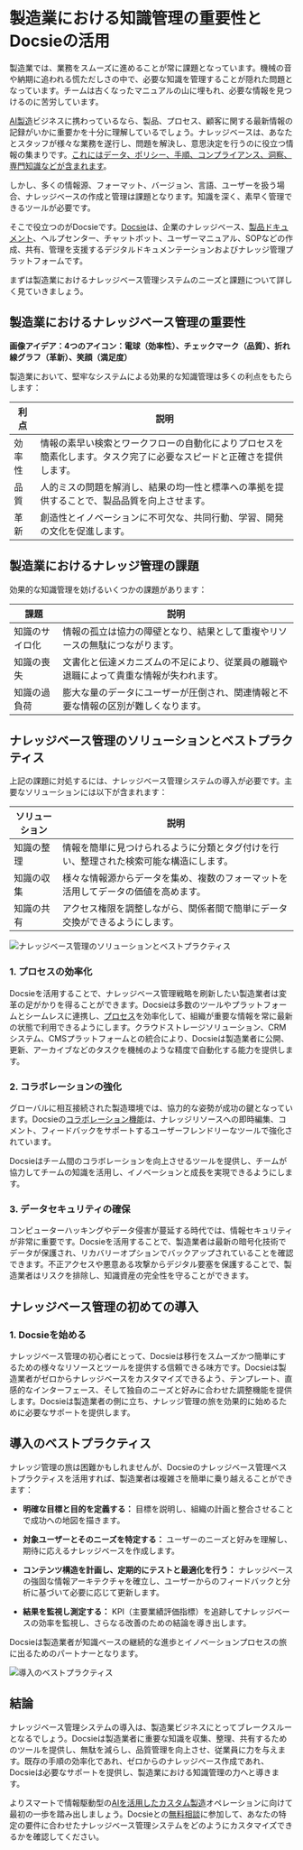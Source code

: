 # 製造業における知識管理の重要性とDocsieの活用

製造業では、業務をスムーズに進めることが常に課題となっています。機械の音や納期に追われる慌ただしさの中で、必要な知識を管理することが隠れた問題となっています。チームは古くなったマニュアルの山に埋もれ、必要な情報を見つけるのに苦労しています。

[AI製造](https://prakashinfotech.com/ai-in-manufacturing-revolution-case-studies)ビジネスに携わっているなら、製品、プロセス、顧客に関する最新情報の記録がいかに重要かを十分に理解しているでしょう。ナレッジベースは、あなたとスタッフが様々な業務を遂行し、問題を解決し、意思決定を行うのに役立つ情報の集まりです。[これにはデータ、ポリシー、手順、コンプライアンス、洞察、専門知識などが含まれます](https://bloomfire.com/blog/knowledge-management-systems-in-manufacturing/)。

しかし、多くの情報源、フォーマット、バージョン、言語、ユーザーを扱う場合、ナレッジベースの作成と管理は課題となります。知識を深く、素早く管理できるツールが必要です。

そこで役立つのがDocsieです。[Docsie](https://www.docsie.io/)は、企業のナレッジベース、[製品ドキュメント](https://www.docsie.io/blog/articles/product-requirements-document-101-your-guide-to-writing-great-prds/)、ヘルプセンター、チャットボット、ユーザーマニュアル、SOPなどの作成、共有、管理を支援するデジタルドキュメンテーションおよびナレッジ管理プラットフォームです。

まずは製造業におけるナレッジベース管理システムのニーズと課題について詳しく見ていきましょう。

## 製造業におけるナレッジベース管理の重要性

**画像アイデア：4つのアイコン：電球（効率性）、チェックマーク（品質）、折れ線グラフ（革新）、笑顔（満足度）**

製造業において、堅牢なシステムによる効果的な知識管理は多くの利点をもたらします：

|利点|説明|
|-|-|
|効率性|情報の素早い検索とワークフローの自動化によりプロセスを簡素化します。タスク完了に必要なスピードと正確さを提供します。|
|品質|人的ミスの問題を解消し、結果の均一性と標準への準拠を提供することで、製品品質を向上させます。|
|革新|創造性とイノベーションに不可欠な、共同行動、学習、開発の文化を促進します。|

## 製造業におけるナレッジ管理の課題
効果的な知識管理を妨げるいくつかの課題があります：

|課題|説明|
|-|-|
|知識のサイロ化|情報の孤立は協力の障壁となり、結果として重複やリソースの無駄につながります。|
|知識の喪失|文書化と伝達メカニズムの不足により、従業員の離職や退職によって貴重な情報が失われます。|
|知識の過負荷|膨大な量のデータにユーザーが圧倒され、関連情報と不要な情報の区別が難しくなります。|

## ナレッジベース管理のソリューションとベストプラクティス

上記の課題に対処するには、ナレッジベース管理システムの導入が必要です。主要なソリューションには以下が含まれます：

|ソリューション|説明|
|-|-|
|知識の整理|情報を簡単に見つけられるように分類とタグ付けを行い、整理された検索可能な構造にします。|
|知識の収集|様々な情報源からデータを集め、複数のフォーマットを活用してデータの価値を高めます。|
|知識の共有|アクセス権限を調整しながら、関係者間で簡単にデータ交換ができるようにします。|

![ナレッジベース管理のソリューションとベストプラクティス](https://cdn.docsie.io/workspace_PfNzfGj3YfKKtTO4T/doc_QiqgSuNoJpspcExF3/file_yWxxF9nkv16kE1rei/image1.png)

### 1. プロセスの効率化

Docsieを活用することで、ナレッジベース管理戦略を刷新したい製造業者は変革の足がかりを得ることができます。Docsieは多数のツールやプラットフォームとシームレスに連携し、[プロセス](https://www.docsie.io/blog/articles/process-improvement-tools-what-are-they-top-10-platforms/)を効率化して、組織が重要な情報を常に最新の状態で利用できるようにします。クラウドストレージソリューション、CRMシステム、CMSプラットフォームとの統合により、Docsieは製造業者に公開、更新、アーカイブなどのタスクを機械のような精度で自動化する能力を提供します。

### 2. コラボレーションの強化

グローバルに相互接続された製造環境では、協力的な姿勢が成功の鍵となっています。Docsieの[コラボレーション機能](https://site.docsie.io/documentation-collaboration-software)は、ナレッジリソースへの即時編集、コメント、フィードバックをサポートするユーザーフレンドリーなツールで強化されています。

Docsieはチーム間のコラボレーションを向上させるツールを提供し、チームが協力してチームの知識を活用し、イノベーションと成長を実現できるようにします。

### 3. データセキュリティの確保

コンピューターハッキングやデータ侵害が蔓延する時代では、情報セキュリティが非常に重要です。Docsieを活用することで、製造業者は最新の暗号化技術でデータが保護され、リカバリーオプションでバックアップされていることを確認できます。不正アクセスや悪意ある攻撃からデジタル要塞を保護することで、製造業者はリスクを排除し、知識資産の完全性を守ることができます。

## ナレッジベース管理の初めての導入

### 1. Docsieを始める

ナレッジベース管理の初心者にとって、Docsieは移行をスムーズかつ簡単にするための様々なリソースとツールを提供する信頼できる味方です。Docsieは製造業者がゼロからナレッジベースをカスタマイズできるよう、テンプレート、直感的なインターフェース、そして独自のニーズと好みに合わせた調整機能を提供します。Docsieは製造業者の側に立ち、ナレッジ管理の旅を効果的に始めるために必要なサポートを提供します。

## 導入のベストプラクティス

ナレッジ管理の旅は困難かもしれませんが、Docsieのナレッジベース管理ベストプラクティスを活用すれば、製造業者は複雑さを簡単に乗り越えることができます：

* **明確な目標と目的を定義する：** 目標を説明し、組織の計画と整合させることで成功への地図を描きます。

* **対象ユーザーとそのニーズを特定する：** ユーザーのニーズと好みを理解し、期待に応えるナレッジベースを作成します。

* **コンテンツ構造を計画し、定期的にテストと最適化を行う：** ナレッジベースの強固な情報アーキテクチャを確立し、ユーザーからのフィードバックと分析に基づいて必要に応じて更新します。

* **結果を監視し測定する：** KPI（主要業績評価指標）を追跡してナレッジベースの効率を監視し、さらなる改善のための結論を導き出します。

Docsieは製造業者が知識ベースの継続的な進歩とイノベーションプロセスの旅に出るためのパートナーとなります。

![導入のベストプラクティス](https://cdn.docsie.io/workspace_PfNzfGj3YfKKtTO4T/doc_QiqgSuNoJpspcExF3/file_WK7UsmbzhYRtPWhDX/image2.png)

## 結論

ナレッジベース管理システムの導入は、製造業ビジネスにとってブレークスルーとなるでしょう。Docsieは製造業者に重要な知識を収集、整理、共有するためのツールを提供し、無駄を減らし、品質管理を向上させ、従業員に力を与えます。既存の手順の効率化であれ、ゼロからのナレッジベース作成であれ、Docsieは必要なサポートを提供し、製造業における知識管理の力へと導きます。

よりスマートで情報駆動型の[AIを活用したカスタム製造](https://www.fictiv.com/articles/fictiv-launches-chatgpt-powered-materials-ai)オペレーションに向けて最初の一歩を踏み出しましょう。Docsieとの[無料相談](https://app.docsie.io/login/#/)に参加して、あなたの特定の要件に合わせたナレッジベース管理システムをどのようにカスタマイズできるかを確認してください。